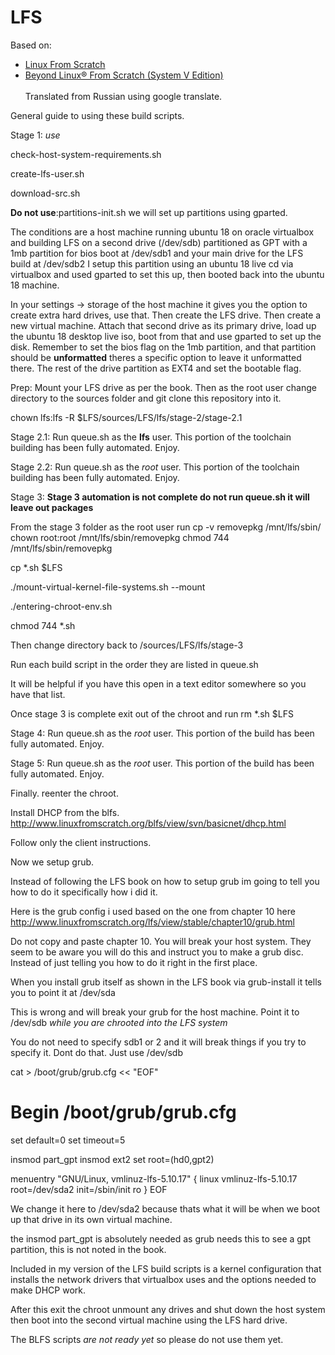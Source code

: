 # LFS
Based on:<br>
* [Linux From Scratch][1]<br>
* [Beyond Linux® From Scratch (System V Edition)][2]<br><br>
Translated from Russian using google translate.

[1]: http://www.linuxfromscratch.org/lfs/view/stable/index.html
[2]: http://www.linuxfromscratch.org/blfs/view/stable/index.html


General guide to using these build scripts.

Stage 1: *use* 

check-host-system-requirements.sh

create-lfs-user.sh

download-src.sh

**Do not use**:partitions-init.sh we will set up partitions using gparted.

   
The conditions are a host machine running ubuntu 18 on oracle virtualbox and building LFS on a second drive (/dev/sdb) partitioned as GPT with a 1mb partition for bios boot at /dev/sdb1 and your main drive for the LFS build at /dev/sdb2 I setup this partition using an ubuntu 18 live cd via virtualbox and used gparted to set this up, then booted back into the ubuntu 18 machine.

In your settings -> storage of the host machine it gives you the option to create extra hard drives, use that. Then create the LFS drive. Then create a new virtual machine. Attach that second drive as its primary drive, load up the ubuntu 18 desktop live iso, boot from that and use gparted to set up the disk. Remember to set the bios flag on the 1mb partition, and that partition should be **unformatted** theres a specific option to leave it unformatted there. The rest of the drive partition as EXT4 and set the bootable flag.

Prep: Mount your LFS drive as per the book. Then as the root user change directory to the sources folder and git clone this repository into it.

chown lfs:lfs -R $LFS/sources/LFS/lfs/stage-2/stage-2.1

Stage 2.1: Run queue.sh as the **lfs** user. This portion of the toolchain building has been fully automated. Enjoy.

Stage 2.2: Run queue.sh as the *root* user. This portion of the toolchain building has been fully automated. Enjoy.

Stage 3: **Stage 3 automation is not complete do not run queue.sh it will leave out packages**

From the stage 3 folder as the root user run 
cp -v removepkg /mnt/lfs/sbin/
chown root:root /mnt/lfs/sbin/removepkg
chmod 744       /mnt/lfs/sbin/removepkg

cp *.sh $LFS

./mount-virtual-kernel-file-systems.sh --mount

./entering-chroot-env.sh

chmod 744 *.sh

Then change directory back to /sources/LFS/lfs/stage-3

Run each build script in the order they are listed in queue.sh 

It will be helpful if you have this open in a text editor somewhere so you have that list.

Once stage 3 is complete exit out of the chroot and run rm *.sh $LFS

Stage 4: Run queue.sh as the *root* user. This portion of the build has been fully automated. Enjoy.

Stage 5: Run queue.sh as the *root* user. This portion of the build has been fully automated. Enjoy.

Finally. reenter the chroot.


Install DHCP from the blfs. http://www.linuxfromscratch.org/blfs/view/svn/basicnet/dhcp.html

Follow only the client instructions.

Now we setup grub.

Instead of following the LFS book on how to setup grub im going to tell you how to do it specifically how i did it.

Here is the grub config i used based on the one from chapter 10 here http://www.linuxfromscratch.org/lfs/view/stable/chapter10/grub.html

Do not copy and paste chapter 10. You will break your host system. They seem to be aware you will do this and instruct you to make a grub disc. Instead of just telling you how to do it right in the first place.

When you install grub itself as shown in the LFS book via grub-install it tells you to point it at /dev/sda

This is wrong and will break your grub for the host machine. Point it to /dev/sdb *while you are chrooted into the LFS system*

You do not need to specify sdb1 or 2 and it will break things if you try to specify it. Dont do that. Just use /dev/sdb 

cat > /boot/grub/grub.cfg << "EOF"
# Begin /boot/grub/grub.cfg
set default=0
set timeout=5

insmod part_gpt
insmod ext2
set root=(hd0,gpt2)

menuentry "GNU/Linux, vmlinuz-lfs-5.10.17" {
        linux   vmlinuz-lfs-5.10.17 root=/dev/sda2 init=/sbin/init ro
}
EOF

We change it here to /dev/sda2 because thats what it will be when we boot up that drive in its own virtual machine.


the insmod part_gpt is absolutely needed as grub needs this to see a gpt partition, this is not noted in the book.

Included in my version of the LFS build scripts is a kernel configuration that installs the network drivers that virtualbox uses and the options needed to make DHCP work. 

After this exit the chroot unmount any drives and shut down the host system then boot into the second virtual machine using the LFS hard drive.

The BLFS scripts *are not ready yet* so please do not use them yet.